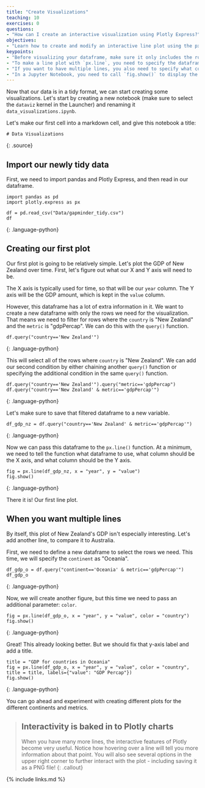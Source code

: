 ```yaml
---
title: "Create Visualizations"
teaching: 10
exercises: 0
questions:
- "How can I create an interactive visualization using Plotly Express?"
objectives:
- "Learn how to create and modify an interactive line plot using the px.line() function"
keypoints:
- "Before visualizing your dataframe, make sure it only includes the rows you want to visualize. You can use pandas' `query()` function to easily accomplish this"
- "To make a line plot with `px.line`, you need to specify the dataframe, X axis, and Y axis"
- "If you want to have multiple lines, you also need to specify what column determines the line color"
- "In a Jupyter Notebook, you need to call `fig.show()` to display the chart"
---
```


Now that our data is in a tidy format, we can start creating some visualizations. Let's start by creating a new notebook (make sure to select the `dataviz` kernel in the Launcher) and renaming it `data_visualizations.ipynb`.

Let's make our first cell into a markdown cell, and give this notebook a title:

~~~
# Data Visualizations
~~~
{: .source}

## Import our newly tidy data

First, we need to import pandas and Plotly Express, and then read in our dataframe.

~~~
import pandas as pd
import plotly.express as px

df = pd.read_csv("Data/gapminder_tidy.csv")
df
~~~
{: .language-python}

## Creating our first plot

Our first plot is going to be relatively simple. Let's plot the GDP of New Zealand over time. First, let's figure out what our X and Y axis will need to be.

The X axis is typically used for time, so that will be our `year` column.
The Y axis will be the GDP amount, which is kept in the `value` column.

However, this dataframe has a lot of extra information in it. We want to create a new dataframe with only the rows we need for the visualization. 
That means we need to filter for rows where the `country` is "New Zealand" and the `metric` is "gdpPercap".
We can do this with the `query()` function.

~~~
df.query("country=='New Zealand'")
~~~
{: .language-python}

This will select all of the rows where `country` is "New Zealand". We can add our second condition by either chaining another `query()` function or specifying the additional condition in the same `query()` function.

~~~
df.query("country=='New Zealand'").query("metric=='gdpPercap")
df.query("country=='New Zealand' & metric=='gdpPercap'")
~~~
{: .language-python}

Let's make sure to save that filtered dataframe to a new variable.

~~~
df_gdp_nz = df.query("country=='New Zealand' & metric=='gdpPercap'")
~~~
{: .language-python}

Now we can pass this dataframe to the `px.line()` function. At a minimum, we need to tell the function what dataframe to use, what column should be the X axis, and what column should be the Y axis.

~~~
fig = px.line(df_gdp_nz, x = "year", y = "value")
fig.show()
~~~
{: .language-python}

There it is! Our first line plot.

## When you want multiple lines

By itself, this plot of New Zealand's GDP isn't especially interesting. Let's add another line, to compare it to Australia.

First, we need to define a new dataframe to select the rows we need. This time, we will specify the `continent` as "Oceania".

~~~
df_gdp_o = df.query("continent=='Oceania' & metric=='gdpPercap'")
df_gdp_o
~~~
{: .language-python}

Now, we will create another figure, but this time we need to pass an additional parameter: `color`.

~~~
fig = px.line(df_gdp_o, x = "year", y = "value", color = "country")
fig.show()
~~~
{: .language-python}

Great! This already looking better. But we should fix that y-axis label and add a title.

~~~
title = "GDP for countries in Oceania"
fig = px.line(df_gdp_o, x = "year", y = "value", color = "country", title = title, labels={"value": "GDP Percap"})
fig.show()
~~~
{: .language-python}

You can go ahead and experiment with creating different plots for the different continents and metrics.

> ## Interactivity is baked in to Plotly charts
> When you have many more lines, the interactive features of Plotly become very useful. 
> Notice how hovering over a line will tell you more information about that point. 
> You will also see several options in the upper right corner to further interact with the plot - including saving it as a PNG file!
{: .callout}

{% include links.md %}


